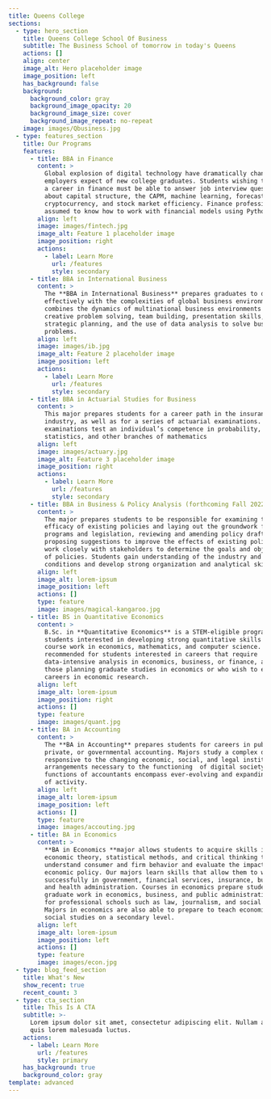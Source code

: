```yaml
---
title: Queens College
sections:
  - type: hero_section
    title: Queens College School Of Business
    subtitle: The Business School of tomorrow in today's Queens
    actions: []
    align: center
    image_alt: Hero placeholder image
    image_position: left
    has_background: false
    background:
      background_color: gray
      background_image_opacity: 20
      background_image_size: cover
      background_image_repeat: no-repeat
    image: images/Qbusiness.jpg
  - type: features_section
    title: Our Programs
    features:
      - title: BBA in Finance
        content: >
          Global explosion of digital technology have dramatically changed what
          employers expect of new college graduates. Students wishing to pursue
          a career in finance must be able to answer job interview questions
          about capital structure, the CAPM, machine learning, forecasting,
          cryptocurrency, and stock market efficiency. Finance professionals are
          assumed to know how to work with financial models using Python.
        align: left
        image: images/fintech.jpg
        image_alt: Feature 1 placeholder image
        image_position: right
        actions:
          - label: Learn More
            url: /features
            style: secondary
      - title: BBA in International Business
        content: >
          The **BBA in International Business** prepares graduates to deal
          effectively with the complexities of global business environments. It
          combines the dynamics of multinational business environments with
          creative problem solving, team building, presentation skills,
          strategic planning, and the use of data analysis to solve business
          problems.
        align: left
        image: images/ib.jpg
        image_alt: Feature 2 placeholder image
        image_position: left
        actions:
          - label: Learn More
            url: /features
            style: secondary
      - title: BBA in Actuarial Studies for Business
        content: >
          This major prepares students for a career path in the insurance
          industry, as well as for a series of actuarial examinations. These
          examinations test an individual’s competence in probability, calculus,
          statistics, and other branches of mathematics
        align: left
        image: images/actuary.jpg
        image_alt: Feature 3 placeholder image
        image_position: right
        actions:
          - label: Learn More
            url: /features
            style: secondary
      - title: BBA in Business & Policy Analysis (forthcoming Fall 2022)
        content: >
          The major prepares students to be responsible for examining the
          efficacy of existing policies and laying out the groundwork for new
          programs and legislation, reviewing and amending policy drafts and
          proposing suggestions to improve the effects of existing policies,
          work closely with stakeholders to determine the goals and objectives
          of policies. Students gain understanding of the industry and market
          conditions and develop strong organization and analytical skills.
        align: left
        image_alt: lorem-ipsum
        image_position: left
        actions: []
        type: feature
        image: images/magical-kangaroo.jpg
      - title: BS in Quantitative Economics
        content: >
          B.Sc. in **Quantitative Economics** is a STEM-eligible program for
          students interested in developing strong quantitative skills through
          course work in economics, mathematics, and computer science. It is
          recommended for students interested in careers that require
          data-intensive analysis in economics, business, or finance, and for
          those planning graduate studies in economics or who wish to engage in
          careers in economic research.
        align: left
        image_alt: lorem-ipsum
        image_position: right
        actions: []
        type: feature
        image: images/quant.jpg
      - title: BA in Accounting
        content: >
          The **BA in Accounting** prepares students for careers in public,
          private, or governmental accounting. Majors study a complex discipline
          responsive to the changing economic, social, and legal institutional
          arrangements necessary to the functioning  of digital society. The
          functions of accountants encompass ever-evolving and expanding spheres
          of activity.
        align: left
        image_alt: lorem-ipsum
        image_position: left
        actions: []
        type: feature
        image: images/accouting.jpg
      - title: BA in Economics
        content: >
          **BA in Economics **major allows students to acquire skills in
          economic theory, statistical methods, and critical thinking to
          understand consumer and firm behavior and evaluate the impact of
          economic policy. Our majors learn skills that allow them to work
          successfully in government, financial services, insurance, business,
          and health administration. Courses in economics prepare students for
          graduate work in economics, business, and public administration and
          for professional schools such as law, journalism, and social work.
          Majors in economics are also able to prepare to teach economics or
          social studies on a secondary level.
        align: left
        image_alt: lorem-ipsum
        image_position: left
        actions: []
        type: feature
        image: images/econ.jpg
  - type: blog_feed_section
    title: What's New
    show_recent: true
    recent_count: 3
  - type: cta_section
    title: This Is A CTA
    subtitle: >-
      Lorem ipsum dolor sit amet, consectetur adipiscing elit. Nullam a metus
      quis lorem malesuada luctus.
    actions:
      - label: Learn More
        url: /features
        style: primary
    has_background: true
    background_color: gray
template: advanced
---
```

